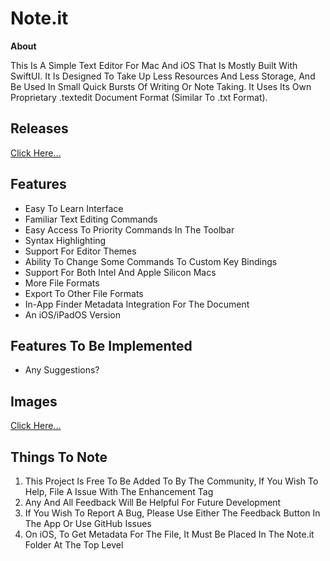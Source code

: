 # Note.it
**About**

This Is A Simple Text Editor For Mac And iOS That Is Mostly Built With SwiftUI. It Is Designed To Take Up Less Resources And Less Storage, And Be Used In Small Quick Bursts Of Writing Or Note Taking. It Uses Its Own Proprietary .textedit Document Format (Similar To .txt Format).

## **Releases**

[Click Here...](https://github.com/markydoodled/Note.it/releases)

## **Features**

 - Easy To Learn Interface
 - Familiar Text Editing Commands
 - Easy Access To Priority Commands In The Toolbar
 - Syntax Highlighting
 - Support For Editor Themes
 - Ability To Change Some Commands To Custom Key Bindings
 - Support For Both Intel And Apple Silicon Macs
 - More File Formats
 - Export To Other File Formats
 - In-App Finder Metadata Integration For The Document
 - An iOS/iPadOS Version

## **Features To Be Implemented**

 - Any Suggestions?

## Images

[Click Here...](https://github.com/markydoodled/Note.it/tree/main/Images)

## **Things To Note**

1. This Project Is Free To Be Added To By The Community, If You Wish To Help, File A Issue With The Enhancement Tag
2. Any And All Feedback Will Be Helpful For Future Development
3. If You Wish To Report A Bug, Please Use Either The Feedback Button In The App Or Use GitHub Issues
4. On iOS, To Get Metadata For The File, It Must Be Placed In The Note.it Folder At The Top Level
